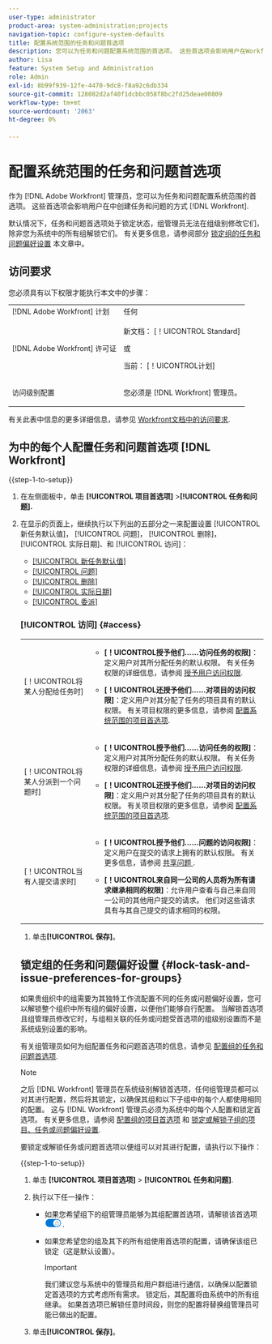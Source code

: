 ```yaml
---
user-type: administrator
product-area: system-administration;projects
navigation-topic: configure-system-defaults
title: 配置系统范围的任务和问题首选项
description: 您可以为任务和问题配置系统范围的首选项。 这些首选项会影响用户在Workfront中创建任务和问题的方式。
author: Lisa
feature: System Setup and Administration
role: Admin
exl-id: 8b99f939-12fe-4470-9dc8-f8a92c6db334
source-git-commit: 128082d2af40f1dcbbc058f8bc2fd25deae00809
workflow-type: tm+mt
source-wordcount: '2063'
ht-degree: 0%

---
```


# 配置系统范围的任务和问题首选项

<!-- Audited: 2/2024 -->

<!--DON'T DELETE, DRAFT OR HIDE THIS ARTICLE. IT IS LINKED TO THE PRODUCT, THROUGH THE CONTEXT SENSITIVE HELP LINKS.
Linked to Converting Issues.-->

作为 [!DNL Adobe Workfront] 管理员，您可以为任务和问题配置系统范围的首选项。 这些首选项会影响用户在中创建任务和问题的方式 [!DNL Workfront].

默认情况下，任务和问题首选项处于锁定状态，组管理员无法在组级别修改它们，除非您为系统中的所有组解锁它们。 有关更多信息，请参阅部分 [锁定组的任务和问题偏好设置](#lock-task-and-issue-preferences-for-groups) 本文章中。


## 访问要求

您必须具有以下权限才能执行本文中的步骤：

<table style="table-layout:auto"> 
 <col> 
 <col> 
 <tbody> 
  <tr> 
   <td role="rowheader">[!DNL Adobe Workfront] 计划</td> 
   <td>任何</td> 
  </tr> 
  <tr> 
   <td role="rowheader">[!DNL Adobe Workfront] 许可证</td> 
   <td><p>新文档： [！UICONTROL Standard]</p>
   或
   <p>当前： [！UICONTROL计划]</p></td> 
  </tr> 
  <tr> 
   <td role="rowheader">访问级别配置</td> 
   <td> <p>您必须是 [!DNL Workfront] 管理员。</p> </td> 
  </tr> 
 </tbody> 
</table>

有关此表中信息的更多详细信息，请参见 [Workfront文档中的访问要求](/help/quicksilver/administration-and-setup/add-users/access-levels-and-object-permissions/access-level-requirements-in-documentation.md).

## 为中的每个人配置任务和问题首选项 [!DNL Workfront]

{{step-1-to-setup}}

1. 在左侧面板中，单击 **[!UICONTROL 项目首选项]** >**[!UICONTROL 任务和问题].**

1. 在显示的页面上，继续执行以下列出的五部分之一来配置设置 [!UICONTROL 新任务默认值]， [!UICONTROL 问题]， [!UICONTROL 删除]， [!UICONTROL 实际日期]、和 [!UICONTROL 访问]：

   * [[!UICONTROL 新任务默认值]](#new-task-defaults)
   * [[!UICONTROL 问题]](#issues)
   * [[!UICONTROL 删除]](#deletion)
   * [[!UICONTROL 实际日期]](#actual-dates)
   * [[!UICONTROL 委派]](#delegation)

   <!--
<li class="preview" data-mc-conditions="QuicksilverOrClassic.Draft mode"><a href="#work-on-it" class="MCXref xref">处理此项工作</a> </li>
  —&gt;

* [[!UICONTROL 访问]](#access)

### [!UICONTROL 新任务默认值] {#new-task-defaults}

<table style="table-layout:auto"> 
  <col> 
  <col> 
  <tbody> 
    <tr> 
    <td role="rowheader">[！UICONTROL开始日期]</td> 
    <td> <p>确定项目经理新任务的默认开始日期。 新任务的开始日期可以是项目的计划开始日期，也可以是创建任务的日期。</p> </td> 
    </tr> 
    <tr> 
    <td role="rowheader"> <p>[！UICONTROL持续时间类型] </p> </td> 
    <td> <p>确定资源数（及其分配百分比）与任务的持续时间或总工作量之间的关系。 有关更多信息，请参阅 <a href="../../../manage-work/tasks/taskdurtn/task-duration-duration-type.md" class="MCXref xref">任务持续时间和持续时间类型</a></p> </td> 
    </tr> 
    <tr> 
    <td role="rowheader">[！UICONTROL收入类型]</td> 
    <td> <p>计算任务的计划和实际收入预估。 当 <strong>[！UICONTROL收入类型]</strong> 设置为 <strong>[！UICONTROL不可记帐]</strong>，计划的小时数和记录的实际小时数不生成任务的收入估计值，并且任务上的工作不对项目级别的收入做出贡献。</p> </td> 
    </tr> 
    <tr> 
    <td role="rowheader">[！UICONTROL成本类型]</td> 
    <td> <p>计算任务的计划成本和实际成本预估。 当设置为 <strong>[！UICONTROL无成本]</strong>，计划小时数和实际记录小时数不会为任务生成计划或实际成本估计，并且任务上的工作不会计入项目级别的成本。</p> </td> 
    </tr> 
  </tbody> 
</table>

### 问题 {#issues}

<table style="table-layout:auto"> 
  <col> 
  <col> 
  <tbody> 
    <tr> 
    <td role="rowheader">[！UICONTROL当解析对象的状态更改时自动更新可解析问题状态]</td> 
    <td> <p>当有人将问题转换为项目或任务时，原始问题和转换的项目或任务都会成为解析对象。 此设置允许您将原始问题的解决方案与其可解析对象的解决方案相关联。 有关解析对象的详细信息，请参阅 <a href="../../../manage-work/issues/convert-issues/resolving-and-resolvable-objects.md" class="MCXref xref">解析和可解析对象概述 </a>.</p> <p>要使此设置生效，将选项 <strong>[！UICONTROL保留原来的问题，并将其解决方案与任务绑定]</strong> 必须选中。</p> 
      <ul> 
      <li>启用此设置后，您可以为问题和项目或任务创建具有相同键的自定义状态。 当项目或任务（作为可解析对象）变为自定义状态时，更改也会反映在问题的状态上。 问题和项目或任务状态的状态键必须相同。</li> 
      <li>禁用此设置时，解析对象状态会自动设置为默认状态，而不是自定义状态。 有关缺省状态的详细信息，请参见 <a href="../../../administration-and-setup/customize-workfront/creating-custom-status-and-priority-labels/issue-statuses.md" class="MCXref xref">访问系统问题状态的列表</a>.</li> 
      </ul> </td> 
    </tr> 
    <tr> 
    <td role="rowheader" [!UICONTROL>将问题转化为任务时]</td> 
    <td> <p>此部分中的设置确定在从问题到任务的转换过程中发生的情况：</p> 
      <ul> 
      <li> <p><strong>[！UICONTROL保留原来的问题，并将其解决方案与任务绑定]</strong>：在转换问题时，在任务完成之前，它始终作为问题可见。 任务完成后，问题的状态自动更改为[！UICONTROL Closed]。 取消选择后，问题将被删除。</p> <p><b>注意</b>：  <p>无权删除问题的用户将无法删除问题，因为他们正在转换问题，无论此设置的状态如何。 有关对问题的访问和权限的信息，请参阅：</p> 
        <ul> 
          <li> <p><a href="../../../administration-and-setup/add-users/configure-and-grant-access/grant-access-issues.md" class="MCXref xref">授予对问题的访问权限</a> </p> </li> 
          <li> <p><a href="../../../workfront-basics/grant-and-request-access-to-objects/share-an-issue.md" class="MCXref xref">共享问题 </a> </p> </li> 
        </ul> </p> </li> 
      <li><strong>[！UICONTROL允许主要联系人访问该任务]</strong>：授予主要联系人（问题创建者）查看任务的权限以审阅任务、随时了解其进度并在任务的“更新”部分作出评论。</li> 
      <li> <p><strong>[！UICONTROL允许在转换期间更改这些设置]</strong>：允许正在将问题转换为任务期间更改这些选项的用户。</p></li> 
      </ul> </td> 
    </tr> 
    <tr> 
    <td role="rowheader">[！UICONTROL将问题转化为项目时]</td> 
    <td> <p>此部分中的设置确定在从问题到项目的转换过程中发生的情况：</p> 
      <ul> 
      <li> <p><strong>[！UICONTROL保留原来的问题，并将其解决方案与项目绑定]</strong>：在转换问题时，在项目完成之前，它始终作为问题可见。 项目完成后，问题的状态自动更改为[！UICONTROL Closed]。 取消选择后，问题将被删除。 </p> <p><b>注意</b>：  <p>无权删除问题的用户将无法删除问题，因为他们正在转换问题，无论此设置的状态如何。 有关对问题的访问和权限的信息，请参阅：</p> 
        <ul> 
          <li> <p><a href="../../../administration-and-setup/add-users/configure-and-grant-access/grant-access-issues.md" class="MCXref xref">授予对问题的访问权限</a> </p> </li> 
          <li> <p><a href="../../../workfront-basics/grant-and-request-access-to-objects/share-an-issue.md" class="MCXref xref">共享问题 </a> </p> </li> 
        </ul> </p> </li> 
      <li><strong>[！UICONTROL允许主要联系人访问该项目]</strong>：授予主要联系人（问题创建者）查看项目的权限以审查项目、随时了解其进度并在项目的更新部分做出评论。</li> 
      <li><strong>[！UICONTROL允许在转换期间更改这些设置]</strong>：允许将问题转换为项目的用户在问题转换期间更改列出的选项。</li> 
      </ul> </td>
    </tr> 
  </tbody> 
  </table>

### [!UICONTROL 删除] {#deletion}

**[!UICONTROL 允许用户删除有记录小时数的任务和问题]**：用于确定您是否允许删除记录了小时数的任务或问题。 默认情况下，该选项处于选中状态。

>[!TIP]
>
>此设置还适用于删除具有登录了小时数的任务或问题的项目。 此设置不适用于直接为项目记录时间的删除项目。

* 选择该选项后，您在删除任务或问题时收到信息性警告。 警告提醒您，如果任务或问题已记录小时数，则将它们移至项目或删除它们。 您可以在中配置是删除小时还是将小时数移动到项目 [!UICONTROL 时间表和小时首选项] 区域 [!UICONTROL 设置]. 确认看到警告后，任务或问题即被删除。 有关配置时间表和小时首选项的更多信息，请参阅 [配置时间表和小时首选项](../../../administration-and-setup/set-up-workfront/configure-timesheets-schedules/timesheet-and-hour-preferences.md).

  >[!TIP]
  >
  >当删除具有已记录小时数的任务和问题的项目时，将删除已记录的小时数，或根据 [!UICONTROL 时间表和小时首选项] 面积 [!UICONTROL 设置]. 删除项目时未显示警告消息。

* 取消选择此选项时，当您删除具有记录小时数的任务或问题时，或者当您删除具有记录其任务或问题的小时数的项目时，会收到禁止性警告。 警告指定管理员不允许删除具有记录小时数的任务或问题。 无法删除为任务和问题记录小时数的任务、问题或项目。

### [!UICONTROL 实际日期] {#actual-dates}

<table style="table-layout:auto"> 
  <col> 
  <col> 
  <tbody> 
    <tr> 
    <td role="rowheader">[！UICONTROL当任务或问题从“新”转换为“进行中”时，将实际开始日期设置为]</td> 
    <td> <p>为中记录实际开始日期的时间选择以下选项之一 [!DNL Workfront] 任务或问题从何而来 <strong>[！UICONTROL新建]</strong> 到 <strong>[！UICONTROL正在进行中]</strong>：</p> 
      <ul> 
      <li><strong>[！UICONTROL Now]：</strong> 实际开始日期设置为当前日期。</li> 
      <li><strong>[！UICONTROL计划开始日期]：</strong> 实际开始日期设置为任务或问题的计划开始日期。</li> 
      </ul> </td> 
    </tr> 
    <tr> 
    <td role="rowheader">[！UICONTROL完成任务或问题后，将实际完成日期设置为]</td> 
    <td> <p>为中记录实际完成日期的时间选择以下选项之一 [!DNL Workfront] 完成任务或问题后：</p> 
      <ul> 
      <li><strong>[！UICONTROL Now]：</strong> 实际完成日期设置为当前日期。</li> 
      <li> <p><strong>[！UICONTROL计划完成日期]：</strong> 实际完成日期设置为任务或问题的计划完成日期。</p> </li> 
      </ul> </td> 
    </tr> 
  </tbody> 
</table>

### 委派

启用 **[!UICONTROL 允许用户委派其任务和问题]** 设置允许中的所有用户将其工作暂时委派给其他人。

启用此设置后，用户可以看到以下内容：

* 此 [!UICONTROL 委派] 链接其 [!UICONTROL 主页] 区域。 他们可以从此处委派审批，或任务和问题分配。
* 指示任务或问题已委派给中的其他用户。 [!UICONTROL 任务和委派] 任务或问题标题中的区域。

  如果您禁用 [!UICONTROL 允许用户委派其任务和问题] 设置，当前计划的委派将停止，并且被委派的用户将收到委派已停止的电子邮件通知。

有关将工作委派给其他人的信息，请参阅以下文章：

* [委派工作概述](../../../manage-work/delegate-work/delegate-work-overview.md)
* [管理任务和问题委派](../../../manage-work/delegate-work/how-to-delegate-work.md)

<!--
<p><strong>Work On It</strong></p>
This was a Ninja story in Summer/Fall 2020 that may never be implemented Leaving it here drafted in case Ninja decides to add it.</p>
Here's what Jeremy Flores says on 12/1/20:</p>
I have not had a chance to follow up with customers to verify if this is still a need. It has not come up organically. I can follow up with a few customers, but overall I would say that we're probably safe to move on and just mark what we've done to support this as complete. It could still come up but I don't want to push it unless customers really want it.</p>
<p>You can replace the Work On It button with a Start button. When a user assigned to a task or issue clicks Start, the status and Actual Start Date of the work item update automatically, letting others know that the user started work.</p>
<p>Workfront's default Work On It button also signals that a user started work on a task or issue, but it doesn't update the status and Actual Start Date.</p>
<p>To switch to the Start button:</p>
<ol>
<li value="1"> <p>Select <strong>Change the Work On It button to a Start button to automatically update the status of an item</strong>.</p> </li>
<li value="2"> <p>In the lists of check boxes that display below this option, select one or more statuses for each work item type.</p> <p>With multiple statuses selected here, when a user clicks Start on a work item, a drop-down menu lets the user choose a status for the item.</p> </li>
</ol> <note type="note">
<ul class="preview">
<li>Making this change does not affect tasks and issues where the Actual Start Date was already updated. For these, the button displays as Work On It even if it is replaced with the Start button.</li>
<li>If you select New as a status for a work item type (in step 2 above), the Actual Start Date does not update when a user clicks the Start button and then chooses New. This is because a Workfront item is not yet in progress (therefore not yet started) when New is its current status.</li>
<li>This setting is not currently available in
<ul>
<li>The Workfront Mobile App</li>
<li>Workfront for Office 365</li>
<li>Workfront email notifications</li>
</ul></li>
<li>This setting can be configured both at the system level and at the Team level. Enabling the Start button for everyone in the system automatically disables the same setting at the Team level.</li>
<li>If the Work On It setting is enabled, then disabled, tasks and issues function with a Work On It button the way they did before.</li>
</ul>
</note>
-->

### [!UICONTROL 访问] {#access}

<table style="table-layout:auto"> 
  <col> 
  <col> 
  <tbody> 
    <tr> 
    <td role="rowheader">[！UICONTROL将某人分配给任务时]</td> 
    <td> 
      <ul> 
      <li><strong>[！UICONTROL授予他们……访问任务的权限]</strong>：定义用户对其所分配任务的默认权限。 有关任务权限的详细信息，请参阅 <a href="../../../administration-and-setup/add-users/configure-and-grant-access/grant-access-other-users.md" class="MCXref xref">授予用户访问权限</a>.</li> 
      <li> <p><strong>[！UICONTROL还授予他们……对项目的访问权限]</strong>：定义用户对其分配了任务的项目具有的默认权限。 有关项目权限的更多信息，请参阅 <a href="../../../administration-and-setup/set-up-workfront/configure-system-defaults/set-project-preferences.md" class="MCXref xref">配置系统范围的项目首选项</a>.</p> </li> 
      </ul> </td> 
    </tr> 
    <tr> 
    <td role="rowheader">[！UICONTROL将某人分派到一个问题时]</td> 
    <td> 
      <ul> 
      <li><strong>[！UICONTROL授予他们……访问任务的权限]</strong>：定义用户对其所分配任务的默认权限。 有关任务权限的详细信息，请参阅 <a href="../../../administration-and-setup/add-users/configure-and-grant-access/grant-access-other-users.md" class="MCXref xref">授予用户访问权限</a>.</li> 
      <li> <p><strong>[！UICONTROL还授予他们……对项目的访问权限]</strong>：定义用户对其分配了任务的项目具有的默认权限。 有关项目权限的更多信息，请参阅 <a href="../../../administration-and-setup/set-up-workfront/configure-system-defaults/set-project-preferences.md" class="MCXref xref">配置系统范围的项目首选项</a>.</p> </li> 
      </ul> </td> 
    </tr> 
    <tr> 
    <td role="rowheader">[！UICONTROL当有人提交请求时]</td> 
    <td> 
      <ul> 
      <li><strong>[！UICONTROL授予他们……问题的访问权限]</strong>：定义用户在提交的请求上拥有的默认权限。 有关更多信息，请参阅 <a href="../../../workfront-basics/grant-and-request-access-to-objects/share-an-issue.md" class="MCXref xref">共享问题 </a>.</li> 
      <li> <p><strong>[！UICONTROL来自同一公司的人员将为所有请求继承相同的权限]</strong>：允许用户查看与自己来自同一公司的其他用户提交的请求。 他们对这些请求具有与其自己提交的请求相同的权限。</p> </li> 
      </ul> </td> 
    </tr> 
  </tbody> 
</table>

1. 单击&#x200B;**[!UICONTROL 保存]**。

## 锁定组的任务和问题偏好设置 {#lock-task-and-issue-preferences-for-groups}

如果贵组织中的组需要为其独特工作流配置不同的任务或问题偏好设置，您可以解锁整个组织中所有组的偏好设置，以便他们能够自行配置。 当解锁首选项且组管理员修改它时，与组相关联的任务或问题受首选项的组级别设置而不是系统级别设置的影响。

有关组管理员如何为组配置任务和问题首选项的信息，请参见 [配置组的任务和问题首选项](../../../administration-and-setup/manage-groups/create-and-manage-groups/configure-task-issue-preferences-group.md).

>[!NOTE]
>
>之后 [!DNL Workfront] 管理员在系统级别解锁首选项，任何组管理员都可以对其进行配置，然后将其锁定，以确保其组和以下子组中的每个人都使用相同的配置。 这与 [!DNL Workfront] 管理员必须为系统中的每个人配置和锁定首选项。 有关更多信息，请参阅 [配置组的项目首选项](../../../administration-and-setup/manage-groups/create-and-manage-groups/configure-project-preferences-group.md) 和 [锁定或解锁子组的项目、任务或问题偏好设置](../../../administration-and-setup/manage-groups/create-and-manage-groups/lock-or-unlock-a-group-preference.md).

要锁定或解锁任务或问题首选项以便组可以对其进行配置，请执行以下操作：

{{step-1-to-setup}}

1. 单击 **[!UICONTROL 项目首选项]** > **[!UICONTROL 任务和问题]**.

1. 执行以下任一操作：

   * 如果您希望组下的组管理员能够为其组配置首选项，请解锁该首选项 ![](assets/unlock-toggle-button.png).
   * 如果您希望您的组及其下的所有组使用首选项的配置，请确保该组已锁定（这是默认设置）。

     >[!IMPORTANT]
     >
     >我们建议您与系统中的管理员和用户群组进行通信，以确保以配置锁定首选项的方式考虑所有需求。 锁定后，其配置将由系统中的所有组继承。 如果首选项已解锁任意时间段，则您的配置将替换组管理员可能已做出的配置。

1. 单击&#x200B;**[!UICONTROL 保存]**。
